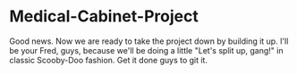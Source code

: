 # Medical-Cabinet-Project
Good news. Now we are ready to take the project down by building it up. I'll be your Fred, guys, because we'll be doing a little "Let's split up, gang!" in classic Scooby-Doo fashion. Get it done guys to git it.
